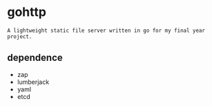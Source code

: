 # gohttp
    A lightweight static file server written in go for my final year project.

## dependence
- zap
- lumberjack
- yaml
- etcd
